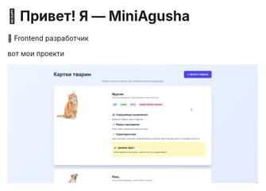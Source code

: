 # 👋 Привет! Я — MiniAgusha

🎯 Frontend разработчик  

вот мои проекти

<img src="./455_NVIDIA_Overlay.png" alt="Моё фото" width="1000"/>
